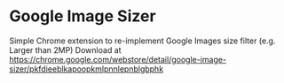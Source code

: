 # Google Image Sizer
Simple Chrome extension to re-implement Google Images size filter (e.g. Larger than 2MP)
Download at https://chrome.google.com/webstore/detail/google-image-sizer/pkfdieeblkapoopkmlpnnlepnblgbphk
